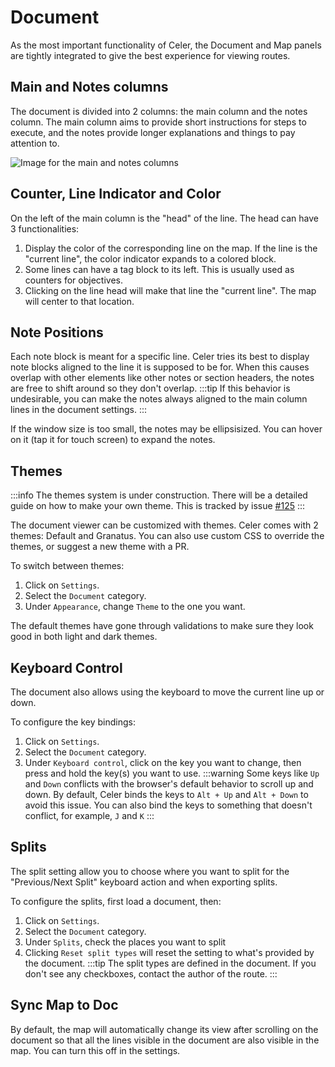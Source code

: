 # Document
As the most important functionality of Celer, the Document and Map panels are tightly integrated to give the best experience for viewing routes.

## Main and Notes columns
The document is divided into 2 columns: the main column and the notes column.
The main column aims to provide short instructions for steps to execute, and the notes
provide longer explanations and things to pay attention to.

![Image for the main and notes columns](https://cdn.discordapp.com/attachments/951389021114871819/1168355564594679889/image.png?ex=655176e9&is=653f01e9&hm=23fa392f0d26ba0ff1a8ae7290b361e75bc2bcb759f8ac95a951a5380c347f6a&)

## Counter, Line Indicator and Color
On the left of the main column is the "head" of the line. The head can have 3 functionalities:

1. Display the color of the corresponding line on the map. If the line is the "current line", the color indicator expands to a colored block.
2. Some lines can have a tag block to its left. This is usually used as counters for objectives.
3. Clicking on the line head will make that line the "current line". The map will center to that location.

## Note Positions
Each note block is meant for a specific line. Celer tries its best to display note blocks
aligned to the line it is supposed to be for. When this causes overlap with other elements like
other notes or section headers, the notes are free to shift around so they don't overlap.
:::tip
If this behavior is undesirable, you can make the notes always aligned to the main column lines
in the document settings.
:::

If the window size is too small, the notes may be ellipsisized. You can hover on it (tap it for touch screen) to expand the notes.

## Themes
:::info
The themes system is under construction. There will be a detailed guide on how to make your own theme.
This is tracked by issue [#125](https://github.com/Pistonite/celer/issues/125)
:::

The document viewer can be customized with themes. Celer comes with 2 themes: Default and Granatus.
You can also use custom CSS to override the themes, or suggest a new theme with a PR.

To switch between themes:
1. Click on <FluentIcon name="Settings20Regular" /> `Settings`.
2. Select the <FluentIcon name="Document20Regular" /> `Document` category.
3. Under `Appearance`, change `Theme` to the one you want.

The default themes have gone through validations to make sure they look good in both light and dark themes.

## Keyboard Control
The document also allows using the keyboard to move the current line up or down.

To configure the key bindings:
1. Click on <FluentIcon name="Settings20Regular" /> `Settings`.
2. Select the <FluentIcon name="Document20Regular" /> `Document` category.
3. Under `Keyboard control`, click on the key you want to change, then press and hold the key(s) you want to use.
:::warning
Some keys like `Up` and `Down` conflicts with the browser's default behavior to scroll up and down. By default, Celer binds the keys to
`Alt + Up` and `Alt + Down` to avoid this issue. You can also bind the keys to something that doesn't conflict, for example, `J` and `K`
:::

## Splits
The split setting allow you to choose where you want to split for the "Previous/Next Split" keyboard action
and when exporting splits.

To configure the splits, first load a document, then:
1. Click on <FluentIcon name="Settings20Regular" /> `Settings`.
2. Select the <FluentIcon name="Document20Regular" /> `Document` category.
3. Under `Splits`, check the places you want to split
4. Clicking `Reset split types` will reset the setting to what's provided by the document.
:::tip
The split types are defined in the document. If you don't see any checkboxes, contact the author of the route.
:::

## Sync Map to Doc
By default, the map will automatically change its view after scrolling on the document so that all the lines visible in the document are also
visible in the map. You can turn this off in the settings.
